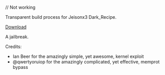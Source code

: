 // Not working

Transparent build process for Jeisonx3 Dark_Recipe.

[Download](https://dark.noim.io)

A jailbreak.

Credits:

* Ian Beer for the amazingly simple, yet awesome, kernel exploit
* @qwertyoruiop for the amazingly complicated, yet effective, memprot bypass
